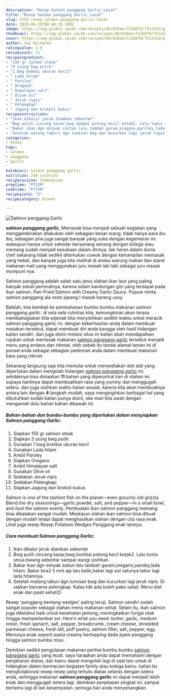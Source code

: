 ```yaml
---
description: "Resep Salmon panggang Garlic Lezat"
title: "Resep Salmon panggang Garlic Lezat"
slug: 2553-resep-salmon-panggang-garlic-lezat
date: 2020-06-25T08:49:26.280Z
image: https://img-global.cpcdn.com/recipes/dbc928aec721b079/751x532cq70/salmon-panggang-garlic-foto-resep-utama.jpg
thumbnail: https://img-global.cpcdn.com/recipes/dbc928aec721b079/751x532cq70/salmon-panggang-garlic-foto-resep-utama.jpg
cover: https://img-global.cpcdn.com/recipes/dbc928aec721b079/751x532cq70/salmon-panggang-garlic-foto-resep-utama.jpg
author: Jay Buchanan
ratingvalue: 3.9
reviewcount: 11
recipeingredient:
- "150 gr salmon steak"
- "3 siung bwg putih"
- "1 bwg bombai ukuran kecil"
- " Lada hitam"
- " Parsley"
- " Oregano"
- " Himalayan salt"
- " Olive oil"
- " Jeruk nipis"
- " Pelengkap"
- " Jagung dan brokoli kukus"
recipeinstructions:
- "Ikan dibalur jeruk diamkan sebentar"
- "Bwg putih cincang kasar,bwg bombai potong kecil kotak2. Lalu tumis smua bwang sebentar sampai wangi sisihkan."
- "Bakar ikan dgn minyak zaitun lalu tambah garam,oregano,parsley,lada hitam. Bakar kira2 5 mnt aja lalu balik,bakar lagi sisi satunya tabur lagi lada hitamnya."
- "Setelah matang taburi dgn tumisan bwg dan kucurkan lagi jeruk nipis. Di sajikan bersama pelengkap. Kalau tdk ada boleh pake salad. Menu diet enak dan pasti sehat😉"
categories:
- Resep
tags:
- salmon
- panggang
- garlic

katakunci: salmon panggang garlic 
nutrition: 258 calories
recipecuisine: Indonesian
preptime: "PT12M"
cooktime: "PT37M"
recipeyield: "3"
recipecategory: Dinner

---
```



![Salmon panggang Garlic](https://img-global.cpcdn.com/recipes/dbc928aec721b079/751x532cq70/salmon-panggang-garlic-foto-resep-utama.jpg)

<b><i>salmon panggang garlic</i></b>, Memasak bisa menjadi sebuah kegiatan yang menggembirakan dilakukan oleh sebagian besar orang. tidak hanya para ibu ibu, sebagian pria juga sangat banyak yang suka dengan kegemaran ini. walaupun hanya untuk sekedar bersenang senang dengan kolega atau memang sudah menjadi kesukaan dalam dirinya. tak heran dalam dunia chef sekarang tidak sedikit ditemukan cowok dengan ketrampilan memasak yang hebat, dan banyak juga kita melihat di aneka warung makan dan stand makanan mall yang menggunakan juru masak laki laki sebagai juru masak mumpuni nya.

Salmon panggang adalah salah satu jenis olahan ikan laut yang paling banyak sekali peminatnya, karena selain kandungan gizi yang terdapat pada ikan salmon. Pan-Fried Salmon with Creamy Garlic Sauce. Pupuw minta salmon panggang ala resto jepang l masak bareng ussy.

Baiklah, kita kembali ke pembahasan bumbu bumbu makanan <i>salmon panggang garlic</i>. di sela sela rutinitas kita, kemungkinan akan terasa membahagiakan bila sejenak kita menyisihkan sedikit waktu untuk meracik salmon panggang garlic ini. dengan keberhasilan anda dalam membuat masakan tersebut, dapat membuat diri anda bangga oleh hasil hidangan kalian sendiri. dan juga disini melalui situs ini kalian akan mendapatkan rujukan untuk memasak makanan <u>salmon panggang garlic</u> tersebut menjadi menu yang endess dan nikmat, oleh sebab itu tandai alamat laman ini di ponsel anda sebagai sebagian pedoman anda dalam membuat makanan baru yang nikmat.


Sekarang langsung saja kita memulai untuk menyediakan alat alat yang diperlukan dalam mengolah hidangan <u><i>salmon panggang garlic</i></u> ini. setidaknya bisa disiapkan <b>11</b> bahan yang diperuntuk kan di olahan ini. supaya nantinya dapat membuahkan rasa yang yummy dan menggugah selera. dan juga sisihkan waktu kalian sesaat, karena kita akan membuatnya antara lain dengan <b>4</b> langkah mudah. saya menginginkan berbagai hal yang dibutuhkan sudah kalian punya disini, oke mari kita awali dengan mengamati dulu bahan bahan dibawah ini.

<!--inarticleads1-->

##### Bahan-bahan dan bumbu-bumbu yang diperlukan dalam menyiapkan Salmon panggang Garlic:

1. Siapkan 150 gr salmon steak
1. Siapkan 3 siung bwg putih
1. Gunakan 1 bwg bombai ukuran kecil
1. Gunakan  Lada hitam
1. Ambil  Parsley
1. Siapkan  Oregano
1. Ambil  Himalayan salt
1. Gunakan  Olive oil
1. Sediakan  Jeruk nipis
1. Sediakan  Pelengkap:
1. Siapkan  Jagung dan brokoli kukus


Salmon is one of the tastiest fish on the planet—even grouchy old grizzly Blend the dry seasonings—garlic powder, salt, and pepper—in a small bowl, and dust the salmon evenly. Pembuatan ikan salmon panggang memang bisa dikatakan sangat mudah. Meskipun olahan ikan salmon bisa dibuat dengan mudah tetapi dapat menghasilkan olahan dengan cita rasa enak. Lihat juga resep Resep Potatoes Wedges Panggang enak lainnya. 

<!--inarticleads2-->

##### Cara membuat Salmon panggang Garlic:

1. Ikan dibalur jeruk diamkan sebentar
1. Bwg putih cincang kasar,bwg bombai potong kecil kotak2. Lalu tumis smua bwang sebentar sampai wangi sisihkan.
1. Bakar ikan dgn minyak zaitun lalu tambah garam,oregano,parsley,lada hitam. Bakar kira2 5 mnt aja lalu balik,bakar lagi sisi satunya tabur lagi lada hitamnya.
1. Setelah matang taburi dgn tumisan bwg dan kucurkan lagi jeruk nipis. Di sajikan bersama pelengkap. Kalau tdk ada boleh pake salad. Menu diet enak dan pasti sehat😉


Resep &#39;panggang kentang wedges&#39; paling teruji. Salmon sendiri sudah sangat populer sebagai olahan menu makanan sehat. Selain itu, ikan salmon juga diketahui baik untuk kesehatan jantung, meningkatkan fungsi otak hingga memperlambat sel. Here&#39;s what you need: butter, garlic, medium onion, fresh spinach, salt, pepper, breadcrumb, cream cheese, shredded parmesan cheese, fresh dill, puff pastry, salmon fillet, salt, pepper, egg. Menunya enak seperti pasta creamy bertopping dada ayam panggang hingga salmon bumbu miso. 

Demikian sedikit pengulasan makanan perihal bumbu bumbu <u>salmon panggang garlic</u> yang lezat. saya harapkan anda dapat memahami dengan penjabaran diatas, dan kamu dapat mengolah lagi di saat lain untuk di hidangkan dalam bermacam kegiatan family atau kolega kamu. kalian bs mengkolaborasi resep resep yang tertulis diatas selaras dengan selera anda, sehingga makanan <b>salmon panggang garlic</b> ini dapat menjadi lebih enak dan menggugah selera lagi. demikian penjelasan singkat ini, sampai bertemu lagi di lain kesempatan. semoga hari anda menyenangkan.
